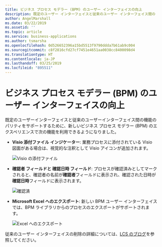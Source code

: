 ```yaml
---
title: ビジネス プロセス モデラー (BPM) のユーザー インターフェイスの向上
description: 既定のユーザー インターフェイスと従来のユーザー インターフェイス間の BPM ユーザー インターフェイス機能のパリティを実現します。
author: AngelMarshall
ms.date: 03/22/2019
ms.assetid: ''
ms.topic: article
ms.service: business-applications
ms.author: tsmarsha
ms.openlocfilehash: 0d526652396a15bd5513f9790ddda7b61ab9c004
ms.sourcegitcommit: c8f2816cfd27cf7451e4651aa0038cc8400098d4
ms.translationtype: HT
ms.contentlocale: ja-JP
ms.lasthandoff: 03/25/2019
ms.locfileid: "895511"
---
```

#  <a name="business-process-modeler-bpm-user-interface-improvements"></a>ビジネス プロセス モデラー (BPM) のユーザー インターフェイスの向上

既定のユーザーインターフェイスと従来のユーザーインターフェイス間の機能のパリティをサポートするために、新しいビジネス プロセス モデラー (BPM) のエクスペリエンスで次の機能を利用できるようになりました。

- **Visio 添付ファイル インジケーター**: 業務プロセスに添付されている Visio 図面がある場合は、視覚的な注釈として Visio アイコンが追加されます。

  ![Visio の添付ファイル](media/VisioAttachment.png "Visio の添付ファイル")

- **確認者 フィールドと 確認日時 フィールド**: プロセスが確認済みとしてマークされると、確認者の名前が**確認者**フィールドに表示され、確認された日時が**確認日時**フィールドに表示されます。

  ![確認済](media/Reviewed.png "確認者と確認日時")

- **Microsoft Excel へのエクスポート**: 新しい BPM ユーザー インターフェイスでは、BPM ライブラリからのプロセスのエクスポートがサポートされます。

  ![Excel へのエクスポート](media/ExportToExcel.png "Excel へのエクスポート")
 
従来のユーザー インターフェイスの削除の詳細については、[LCS のブログ](https://blogs.msdn.microsoft.com/lcs/2019/02/26/dynamics-lifecycle-services-legacy-bpm-user-interface-to-be-deprecated/)を参照してください。
